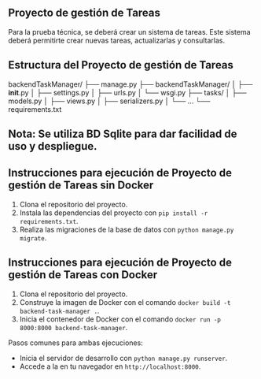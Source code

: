 ## Proyecto de gestión de Tareas
Para la prueba técnica, se deberá crear un sistema de tareas. 
Este sistema deberá permitirte crear nuevas tareas, actualizarlas y consultarlas.

## Estructura del Proyecto de gestión de Tareas
backendTaskManager/
├── manage.py
├── backendTaskManager/
│   ├── __init__.py
│   ├── settings.py
│   ├── urls.py
│   └── wsgi.py
├── tasks/
│   ├── models.py
│   ├── views.py
│   ├── serializers.py
│   └── ...
└── requirements.txt

## Nota: Se utiliza BD Sqlite para dar facilidad de uso y despliegue.

## Instrucciones para ejecución de Proyecto de gestión de Tareas sin Docker
1. Clona el repositorio del proyecto.
2. Instala las dependencias del proyecto con `pip install -r requirements.txt`.
3. Realiza las migraciones de la base de datos con `python manage.py migrate`.


## Instrucciones para ejecución de Proyecto de gestión de Tareas con Docker
1. Clona el repositorio del proyecto.
2. Construye la imagen de Docker con el comando `docker build -t backend-task-manager .`.
3. Inicia el contenedor de Docker con el comando `docker run -p 8000:8000 backend-task-manager`.

Pasos comunes para ambas ejecuciones:
* Inicia el servidor de desarrollo con `python manage.py runserver`.
* Accede a la  en tu navegador en `http://localhost:8000`.